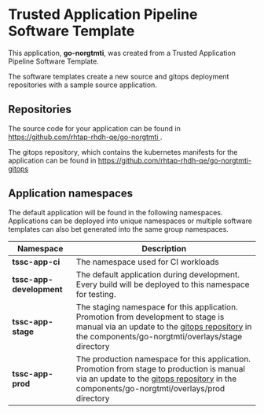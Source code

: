 # Trusted Application Pipeline Software Template

This application, **go-norgtmti**, was created from a Trusted Application Pipeline Software Template.

The software templates create a new source and gitops deployment repositories with a sample source application. 

## Repositories

The source code for your application can be found in [https://github.com/rhtap-rhdh-qe/go-norgtmti ](https://github.com/rhtap-rhdh-qe/go-norgtmti ).
 
The gitops repository, which contains the kubernetes manifests for the application can be found in 
[https://github.com/rhtap-rhdh-qe/go-norgtmti-gitops ](https://github.com/rhtap-rhdh-qe/go-norgtmti-gitops ) 

## Application namespaces 

The default application will be found in the following namespaces. Applications can be deployed into unique namespaces or multiple software templates can also bet generated into the same group namespaces.  

|  Namespace   |  Description   |  
| -------- | -------- |
| **tssc-app-ci** | The namespace used for CI workloads |
| **tssc-app-development** | The default application during development. Every build will be deployed to this namespace for testing. |
| **tssc-app-stage** | The staging namespace for this application. Promotion from development to stage is manual via an update to the [gitops repository](https://github.com/rhtap-rhdh-qe/go-norgtmti-gitops ) in the components/go-norgtmti/overlays/stage directory |
| **tssc-app-prod** | The production namespace for this application. Promotion from stage to production is manual via an update to the [gitops repository](https://github.com/rhtap-rhdh-qe/go-norgtmti-gitops ) in the components/go-norgtmti/overlays/prod directory |